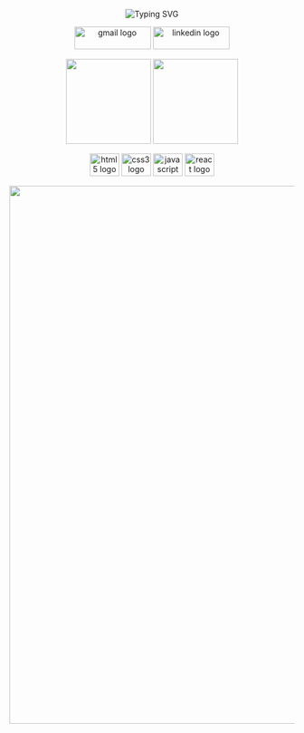 <p align="center">
  <img src="https://readme-typing-svg.demolab.com?font=Lisu+Bosa&weight=700&size=40&duration=3500&pause=1000&color=D9DDF7&center=true&vCenter=true&repeat=true&width=670&height=80&lines=Ol%C3%A1%2C+mundo!!;Meu+Nome+%C3%A9+Washington;Sou+desenvolvedor+e+estudante+de+ADS" alt="Typing SVG">
</p>

<p align="center">
  <a href="mailto:washingtonlopes2003@gmail.com"><img src="https://img.shields.io/static/v1?message=Gmail&logo=gmail&label=&color=D14836&logoColor=white&labelColor=&style=for-the-badge" height="40" width="135" alt="gmail logo"></a>
  <a href="https://www.linkedin.com/in/washingtonlopess/" target="_blank"><img src="https://img.shields.io/static/v1?message=LinkedIn&logo=linkedin&label=&color=0077B5&logoColor=white&labelColor=&style=for-the-badge" height="40" width="135" alt="linkedin logo"></a>
  
</p>

<p align="center">
  <img height="150" src="https://github-readme-stats.vercel.app/api?username=washingtonlopesss&theme=transparent">
  <img height="150" src="https://github-readme-stats.vercel.app/api/top-langs?username=washingtonlopesss&layout=compact&langs_count=8&card_width=320&theme=transparent">
</p>

<p align="center">
  <img src="https://cdn.jsdelivr.net/gh/devicons/devicon/icons/html5/html5-original.svg" height="40" width="52" alt="html5 logo">
  <img src="https://cdn.jsdelivr.net/gh/devicons/devicon/icons/css3/css3-original.svg" height="40" width="52" alt="css3 logo">
  <img src="https://cdn.jsdelivr.net/gh/devicons/devicon/icons/javascript/javascript-original.svg" height="40" width="52" alt="javascript logo">
  <img src="https://cdn.jsdelivr.net/gh/devicons/devicon/icons/react/react-original.svg" height="40" width="52" alt="react logo">
</p>

<p align="center">
  <img src="https://raw.githubusercontent.com/andreasbm/readme/master/assets/lines/rainbow.png" width="950">
</p>

